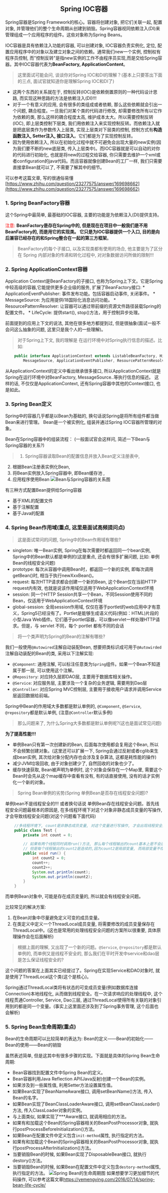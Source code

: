 ## <center>Spring IOC容器</center>

Spring容器是Spring Framework的核心。容器将创建对象, 把它们关联一起, 配置对象, 并管理他们的整个生命周期从创建到销毁。Spring容器视同依赖注入(DI)来管理组成一个应用程序的组件。这些对象称为Spring Beans。

IOC容器是具有依赖注入功能的容器, 可以创建对象, IOC容器负责实例化, 定位, 配置应用程序中的对象以及建立对象之间的依赖。通常我们new一个实例, 控制权有程序员控制, 而"控制反转"是指new实例的工作不由程序员实现,而是交给Spring容器。其中IOC容器代表为**BeanFactory,  ApplicationContent**。

> 这里面试可能会问, 谈谈你对Spring IOC和DI的理解？(基本上只要答出下面的三点, 面试官就知道你是理解Spring IOC和DI了)
 * 这两个东西的关系就在于, 控制反转(IOC)是依赖倒置原则的一种代码设计思路, 而实现这种思路的方法是依赖注入(DI)!!!
 * 对于一个有意义的应用, 会有很多的类组成或者依赖, 那么这些依赖就会引出一个问题, 耦合程度。一旦我们对某个类的代码进行修改, 却需要修改所有以它作为依赖的类, 那么这样的耦合程度太高, 维护成本太大。所以需要控制反转(IOC), 即上层类控制下层类, 我们用依赖注入来实现控制反转。而依赖注入就是把底层类作为参数传入上层类, 实现上层类对下层类的控制, 控制方式有**构造函数注入, Setter注入, 接口注入**。它们都是为了实现控制反转。
 * 因为使用依赖注入, 所以在初始化过程中就不可避免会出现大量的new实例(因为我们要不断的new底层类, 传入上层类中)。而IOC容器就是可以自动的对你的代码进行初始化, 也就是将new的过程交给容器, 你只需要去维护一个xml或者configuration的java代码。而且容器就像创建Bean的工厂一样, 我们只需要直接拿Bean就可以了, 不需要了解其中的细节。

 可以参考这篇文章, 写的很通俗易懂[https://www.zhihu.com/question/23277575/answer/169698662](https://www.zhihu.com/question/23277575/answer/169698662)

### 1. Spring BeanFactory容器

这个Spring中最简单, 最基础的IOC容器, 主要的功能是为依赖注入(DI)提供支持。

<font color="red">注意:</font> **BeanFactory是存在Spring中的, 但是现在在项目中一般我们是不用BeanFactory的, 而是用它的实现类。 它只是为IOC容器提供一个入口, 目的是向后兼容已经存在的和Spring整合在一起的第三方框架**。

> BeanFactory的每个子接口, 以及实现类都有使用的场合, 他主要是为了区分在 Spring 内部对象的传递和转化过程中, 对对象数据访问所做的限制!!!


### 2. Spring ApplicationContext容器
Application Context是BeanFactory的子接口, 也称为Spring上下文。它是Spring中较高级的容器,它能提供更多企业级的服务, 扩展了BeanFactory接口:
    * ApplicationEventPublisher: 事件发布功能。包括容器启动事件, 关闭事件。
    * MessageSource: 为应用提供i18国际化消息访问功能。
    * ResourcePatternResolver: 让容器可以通过带前缀的资源文件路径装载Spring的配置文件。
    * LifeCycle: 提供start(), stop()方法，用于控制异步处理。

前面提到的应用上下文的说法, 其他在很多地方都提到过, 但是很抽象(面试一般不会问这么抽象的问题, 这里只是我个人的一些理解)。
> 对于Spring上下文, 我的理解是 在运行环境中对Spring执行信息的描述。比如:
```java
    public interface ApplicationContext extends ListableBeanFactory, HierarchicalBeanFactory,
		MessageSource, ApplicationEventPublisher, ResourcePatternResolver { ... }
```
从ApplicationContext的定义中看出继承很多接口, 所以ApplicationContext就是Spring在运行环境中对BeanFactory, MessageSource..等执行信息的描述。
这样的话, 不仅仅是ApplicationContext, 还有Spring容器中其他的Context接口, 也是如此。

### 3. Spring Bean定义
Spring中的容器几乎都是以Bean为基础的, 换句话说Spring是将所有组件都当做Bean来进行管理。
Bean是一个被实例化, 组装并通过Spring IOC容器所管理的对象。

Bean在Spring容器中的组装流程： (一般面试官会这样问, 简述一下Bean与Spring容器的关系?)
> 1. Spring容器读取Bean的配置信息并放入Bean定义注册表中,
2. 根据Bean注册表实例化Bean,
3. 将Bean实例放入Spring容器中, 即Bean缓存池 ,
4. 应用程序使用Bean
![Bean与Spring容器的关系图](/develop_framework/Spring/img/Bean与Spring容器的关系图.jpg)

有三种方式配置Bean提供给Spring容器
* 基于XML的配置文件
* 基于注解配置
* 基于Java的配置

### 4. Spring Bean作用域(重点, 这里是面试高频提问点)
> 这是面试常问的问题, Spring中的Bean作用域有哪些?

* singleton: 唯一Bean实例, Spring在每次需要时都返回同一个bean实例, Spring中的Bean默认都是单例的(这是重点, 还会有很多扩展问题, 比如: 单例Bean的线程安全问题)
* prototype: 每次从容器中调用Bean时，都返回一个新的实例, 即每次调用getBean()时, 相当于执行newXxxBean()。
* request: 每次HTTP请求都会创建一个新的Bean, 这个Bean仅在当前HTTP request内有效, 也就是说该作用域仅适用于WebApplicationContext环境
* session: 同一个HTTP Session共享一个Bean，不同Session使用不同的Bean，仅适用于WebApplicationContext环境
* global-session: 全局session作用域, 仅仅在基于portlet的web应用中才有意义，Spring5已经没有了。Portlet是能够生成语义代码(例如：HTML)片段的小型Java Web插件。它们基于portlet容器，可以像servlet一样处理HTTP请求。但是，与 servlet 不同，每个 portlet 都有不同的会话

> 将一个类声明为Spring的Bean的注解有哪些?

我们一般使用`@Autowired`注解自动装配Bean, 想要把类标识成可用于`@Autowirded`注解自动装配的Bean的类, 采用以下注解实现:
* `@Component`: 通用注解, 可以标注任意类为`Spring`组件。如果一个Bean不知道属于那一层, 可以使用这个注解。 
* `@Repository`: 对应持久层即DAO层, 主要用于数据库相关操作。
* `@Service`: 对应服务层, 主要涉及一个复杂的业务逻辑, 需要用到Dao层
* `@Controller`: 对应Spring MVC控制层, 主要用于接收用户请求并调用Service层返回数据给前端。

Spring中Bean的作用域大多数都是默认单例的, `@Component`, `@Service`, `@repository`都是默认单例, (注意`@Controller`默认多例)

> 那么问题来了, 为什么Spring大多数都是默认单例呢?(这也是面试常见问题)

**为了提高性能!!!** 
* 单例Bean只有第一次创建新的Bean, 后面每次使用都会复用这个Bean, 所以不会频繁创建对象。(这里还可以扩展一下, Spring会通过反射或者cglib来生成bean实例, 其次给对象分配内存也会涉及复杂算法, 这都是耗性能的操作)
* 减少JVM垃圾回收, 由于对象创建少了, 自然回收的对象也少了。
* 缓存快速获取, Bean被声明为单例时, 这个对象会保存在一个Map里, 需要这个Bean时会先从这个map缓存中查看有没有, 有的话直接使用, 没有的话才实例化一个新的对象。


> Spring Bean单例的劣势(Spring 单例Bean是否存在线程安全问题)?

单例bean不是线程安全的!!! 或者换句话说 单例Bean存在线程安全问题。首先线程安全问题最根本的原因是, 在多线程环境下对这个对象非静态成员变量的写操作, 才会导致线程安全问题(对这个问题看下面代码)

```java
    //多线程环境下, count是非静态成员变量, 对这个变量进行写操作, 才会出现线程安全问题, 这也是多线程情况下, 出现线程安全的原因
    public class Test {
        private int count = 0;

        // 如果有两个线程同时调用run()方法, 那么每个线程输出的count基本上是不会连续的。
        // 但是每个线程输出的count2是连续的,因为count2是局部变量, 而局部变量不存在线程安全问题 
        public void run() {
            int count2 = 0;
            count++;
            count2++;
            System.out.println(count);
            System.out.println(count2);
        }
    }
```
而单例Bean对象中, 可能是存在成员变量的, 所以就会有线程安全问题。

比较常见的解决方案:
1. 在Bean对象中尽量避免定义可变的成员变量。
2. 在类定义中定义一个ThreadLocal成员变量, 将需要修改的成员变量保存在ThreadLocal中。(这也是常用的处理线程安全问题的方案所以很重要, 具体原理操作会在后面解析)

> 根据上面的理解, 又出现了一个新的问题。`@Service`, `@repository`都是默认单例的, 而单例又是线程不安全的, 那么我们在平时开发中service和dao层是怎么保证线程安全的?

这个问题的答案在上面其实已经提过了。Spring在实现Service和DAO对象时, 就是使用了ThreadLocal这个类(这个是核心)。

Spring通过ThreadLocal类将有状态的可变成员变量(例如数据库连接Connection)本地线程化, 从而做到线程安全。在一次请求响应的处理线程中, 这个线程贯通Controller, Service, Dao三层, 通过ThreadLocal使得所有关联的对象引用到的都是同一个变量。(事实上这里面还涉及到了Spring事务管理, 这个后面也会解析)


### 5. Spring Bean生命周期(重点)
Bean的生命周期可以比较简单的表达为: Bean的定义——Bean的初始化——Bean的使用——Bean的销毁

虽然表述简单, 但是这其中有很多步骤的实现。下面就是具体的Spring Bean生命周期:

* Bean容器找到配置文件中Spring Bean的定义。
* Bean容器利用Java Reflection API(Java反射)创建一个Bean的实例。
* 如果涉及到一些属性值, 利用Setter方法设置属性值。
* 如果Bean实现了BeanNameAware接口, 调用setBeanName()方法, 传入Bean的名字。
* 如果Bean实现了BeanClassLoaderAware接口, 调用setBeanClassLoader()方法, 传入ClassLoader对象的实例。
* 与上面类似, 如果实现了***Aware接口, 就调用相应的方法。
* 如果有和加载这个Bean的Spring容器相关的BeanPostProcessor对象, 就执行postProcessBeforeInitialization()方法。
* 如果Bean在配置文件中定义包含`init-method`属性, 执行指定的方法。
* 如果有和加载这个Bean的Spring容器相关的BeanPostProcessor对象, 就执行postProcessAfterInitialization()方法。
* 当要销毁Bean的时候, 如果Bean实现了DisposableBean接口, 就执行destory()方法。
* 当要销毁Bean的时候, 如果Bean在配置文件中定义包含`destory-method`属性, 执行指定的方法。
![Spring Bean的生命周期图](/develop_framework/Spring/img/SpringBean生命周期.jpg)
如果想要学习更加细节的代码操作, 可以参考这篇文章[https://yemengying.com/2016/07/14/spring-bean-life-cycle/ ](https://yemengying.com/2016/07/14/spring-bean-life-cycle/ )
